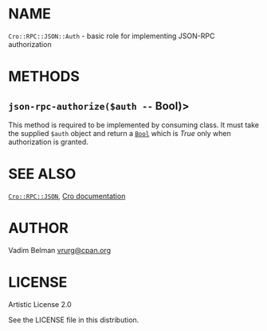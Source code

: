 NAME
====

`Cro::RPC::JSON::Auth` - basic role for implementing JSON-RPC authorization

METHODS
=======

`json-rpc-authorize($auth --` Bool)>
------------------------------------

This method is required to be implemented by consuming class. It must take the supplied `$auth` object and return a [`Bool`](https://docs.raku.org/type/Bool) which is *True* only when authorization is granted.

SEE ALSO
========

[`Cro::RPC::JSON`](https://github.com/vrurg/raku-Cro-RPC-JSON/blob/v0.1.2/docs/md/Cro/RPC/JSON.md), [Cro documentation](https://cro.services/docs/http-auth-and-sessions)

AUTHOR
======

Vadim Belman <vrurg@cpan.org>

LICENSE
=======

Artistic License 2.0

See the LICENSE file in this distribution.

